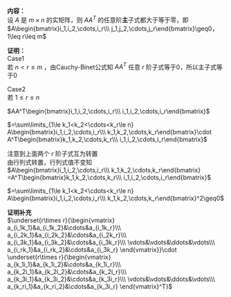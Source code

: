 **内容：**  
设 $A$ 是 $m\times n$ 的实矩阵，则 $AA^T$ 的任意阶**主**子式都大于等于零，即 $A\begin{bmatrix}i_1,i_2,\cdots,i_r\\\ j_1,j_2,\cdots,j_r\end{bmatrix}\geq0，1\leq r\leq m$   
  
**证明：**  
Case1   
若 $n<r\leq m$ ，由Cauchy-Binet公式知 $AA^T$ 任意 $r$ 阶子式等于0，所以主子式等于0  
  
Case2   
若  $1\leq r\leq n$   
  
 $AA^T\begin{bmatrix}i_1,i_2,\cdots,i_r\\\ i_1,i_2,\cdots,i_r\end{bmatrix}$   
  
 $=\sum\limits_{1\le k_1<k_2<\cdots<k_r\le n}  
A\begin{bmatrix}i_1,i_2,\cdots,i_r\\\ k_1,k_2,\cdots,k_r\end{bmatrix}\cdot A^T\begin{bmatrix}k_1,k_2,\cdots,k_r\\\ i_1,i_2,\cdots,i_r\end{bmatrix}$   
  
注意到上面两个 $r$ 阶子式互为转置  
由行列式转置，行列式值不变知  
 $A\begin{bmatrix}i_1,i_2,\cdots,i_r\\\ k_1,k_2,\cdots,k_r\end{bmatrix} =A^T\begin{bmatrix}k_1,k_2,\cdots,k_r\\\ i_1,i_2,\cdots,i_r\end{bmatrix}$   
  
 $=\sum\limits_{1\le k_1<k_2<\cdots<k_r\le n}  
A\begin{bmatrix}i_1,i_2,\cdots,i_r\\\ k_1,k_2,\cdots,k_r\end{bmatrix}^2\geq0$   
  
**证明补充**  
 $\underset{r\times r}{\begin{vmatrix}  
a_{i_1k_1}&a_{i_1k_2}&\cdots&a_{i_1k_r}\\\   
a_{i_2k_1}&a_{i_2k_2}&\cdots&a_{i_2k_r}\\\   
a_{i_3k_1}&a_{i_3k_2}&\cdots&a_{i_3k_r}\\\   
\vdots&\vdots&\ddots&\vdots\\\   
a_{i_rk_1}&a_{i_rk_2}&\cdots&a_{i_3k_r}  
\end{vmatrix}}\cdot  
\underset{r\times r}{\begin{vmatrix}  
a_{k_1i_1}&a_{k_1i_2}&\cdots&a_{k_1i_r}\\\   
a_{k_2i_1}&a_{k_2i_2}&\cdots&a_{k_2i_r}\\\   
a_{k_3i_1}&a_{k_3i_2}&\cdots&a_{k_3i_r}\\\   
\vdots&\vdots&\ddots&\vdots\\\   
a_{k_ri_1}&a_{k_ri_2}&\cdots&a_{k_3i_r}  
\end{vmatrix}^T}$   
  
